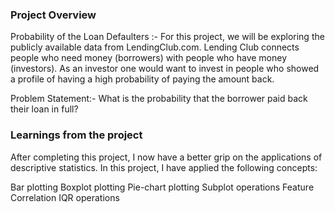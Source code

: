### Project Overview

Probability of the Loan Defaulters :-
For this project, we will be exploring the publicly available data from LendingClub.com. Lending Club connects people who need money (borrowers) with people who have money (investors). As an investor one would want to invest in people who showed a profile of having a high probability of paying the amount back.

Problem Statement:- What is the probability that the borrower paid back their loan in full?

### Learnings from the project

 After completing this project, I now have a better grip on the applications of descriptive statistics. In this project, I have applied the following concepts:

Bar plotting
Boxplot plotting
Pie-chart plotting
Subplot operations
Feature Correlation
IQR operations


